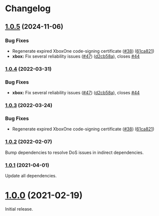 # Changelog

## [1.0.5](https://github.com/joeyparrish/generic-webdriver-server/compare/xbox-one-webdriver-server-v1.0.4...xbox-one-webdriver-server-v1.0.5) (2024-11-06)


### Bug Fixes

* Regenerate expired XboxOne code-signing certificate ([#38](https://github.com/joeyparrish/generic-webdriver-server/issues/38)) ([61ca821](https://github.com/joeyparrish/generic-webdriver-server/commit/61ca821497279c1640b3aa13d60f725b9f420211))
* **xbox:** Fix several reliability issues ([#47](https://github.com/joeyparrish/generic-webdriver-server/issues/47)) ([d2cb58a](https://github.com/joeyparrish/generic-webdriver-server/commit/d2cb58a398c502d6311d12d98a48c68abb7a1ad7)), closes [#44](https://github.com/joeyparrish/generic-webdriver-server/issues/44)

### [1.0.4](https://github.com/shaka-project/generic-webdriver-server/compare/xbox-one-webdriver-server-v1.0.3...xbox-one-webdriver-server-v1.0.4) (2022-03-31)


### Bug Fixes

* **xbox:** Fix several reliability issues ([#47](https://github.com/shaka-project/generic-webdriver-server/issues/47)) ([d2cb58a](https://github.com/shaka-project/generic-webdriver-server/commit/d2cb58a398c502d6311d12d98a48c68abb7a1ad7)), closes [#44](https://github.com/shaka-project/generic-webdriver-server/issues/44)

### [1.0.3](https://github.com/shaka-project/generic-webdriver-server/compare/xbox-one-webdriver-server-v1.0.2...xbox-one-webdriver-server-v1.0.3) (2022-03-24)


### Bug Fixes

* Regenerate expired XboxOne code-signing certificate ([#38](https://github.com/shaka-project/generic-webdriver-server/issues/38)) ([61ca821](https://github.com/shaka-project/generic-webdriver-server/commit/61ca821497279c1640b3aa13d60f725b9f420211))

### [1.0.2](https://github.com/shaka-project/generic-webdriver-server/compare/xbox-one-webdriver-server-v1.0.1...xbox-one-webdriver-server-v1.0.2) (2022-02-07)

Bump dependencies to resolve DoS issues in indirect dependencies.

### [1.0.1](https://github.com/shaka-project/generic-webdriver-server/compare/xbox-one-webdriver-server-v1.0.0...xbox-one-webdriver-server-v1.0.1) (2021-04-01)

Update all dependencies.

# [1.0.0](https://github.com/shaka-project/generic-webdriver-server/commit/a299b8253194610182e04d0e7d2726c6679899d1) (2021-02-19)

Initial release.
